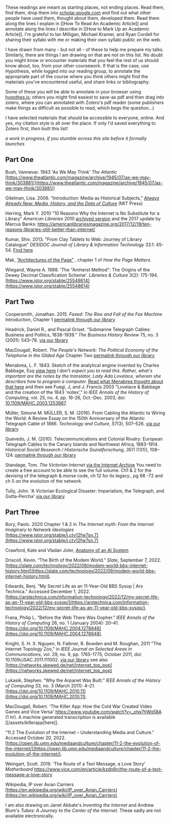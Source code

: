 These readings are meant as starting places, not ending places. Read them, find them, drop them into [scholar.google.com](https://scholar.google.com) and find out what other people have used them, thought about them, developed them. Read them along the lines I explain in [[How To Read An Academic Article]] and annotate along the lines I describe in [[How to Mark Up an Academic Article]]. I'm grateful to Ian Milligan, Michael Kramer, and Ryan Cordell for sharing their syllabi with me or making their own syllabi public on the web. 

I have drawn from many - but not all - of these to help me prepare my talks. Similarly, there are things I am drawing on that are *not* on this list. No doubt you might know or encounter materials that you feel the rest of us should know about, too, from your other coursework. If that is the case, use Hypothesis, while logged into our reading group, to annotate the appropriate part of the course where you think others might find the materials you've encountered useful, and share links or bibliography. 

Some of these you will be able to annotate in your browser using [hypothes.is](https://hypothes.is); others you might find easiest to save-as pdf and then drag into zotero, where you can annotated with Zotero's pdf reader (some publishers make things as difficult as possible to read, which begs the question...)

I have selected materials that *should* be accessible to everyone, online. And yes, my citation style is all over the place. If only I'd saved everything to Zotero first, *then* built this list!

_a work in progress, if you stumble across this site before it formally launches_

## Part One

Bush, Vannevar. 1943 'As We May Think' *The Atlantic* [https://www.theatlantic.com/magazine/archive/1945/07/as-we-may-think/303881/](https://www.theatlantic.com/magazine/archive/1945/07/as-we-may-think/303881/) 

Gitelman, Lisa. 2006. “Introduction: Media as Historical Subjects,” [_Always Already New: Media, History, and the Data of Culture_](http://web.mit.edu/uricchio/Public/television/Gitelman.pdf) (MIT Press)

Herring, Mark Y. 2010 "10 Reasons Why the Internet is No Substitute for a Library" *American Libraries* 2010 [archived version](https://web.archive.org/web/20150623123507/https://americanlibrariesmagazine.org/2010/01/20/10-reasons-why-the-internet-is-no-substitute-for-a-library/) and the 2017 update by Marcus Banks: https://americanlibrariesmagazine.org/2017/12/19/ten-reasons-libraries-still-better-than-internet/

Kumar, Shiv. 2013. "From Clay Tablets to Web: Journey of Library Catalogue" *DESIDOC Journal of Library & Information Technology* 33.1: 45-54. [Find here](https://scholar.google.com/scholar?cluster=1278219143609286938)

Mak, [“Architectures of the Page”](https://raley.english.ucsb.edu/wp-content2/uploads/234/Mak.pdf) , chapter 1 of _How the Page Matters._ 

Wiegand, Wayne A. 1998. 'The "Amherst Method": The Origins of the Dewey Decimal Classification Scheme'. *Libraries & Culture* 3(2): 175-194. [https://www.jstor.org/stable/25548614](https://www.jstor.org/stable/25548614)

## Part Two

Coopersmith, Jonathan. 2015. _Faxed: The Rise and Fall of the Fax Machine_ Introduction, Chapter 1 [permalink through our library](https://ocul-crl.primo.exlibrisgroup.com/permalink/01OCUL_CRL/1ortgfo/cdi_askewsholts_vlebooks_9781421415925) 

Headrick, Daniel R., and Pascal Griset. “Submarine Telegraph Cables: Business and Politics, 1838-1939.” _The Business History Review_ 75, no. 3 (2001): 543–78. [via our library](https://proxy.library.carleton.ca/login?url=https://www.jstor.org/stable/3116386)

MacDougall, Robert. *The People's Network: The Political Economy of the Telephone in the Gilded Age* Chapter Two [permalink through our library](https://ocul-crl.primo.exlibrisgroup.com/permalink/01OCUL_CRL/17erkeh/cdi_jstor_books_j_ctt5hjm3g_5) 

Menabrea, L. F. 1843. Sketch of the analytical engine invented by Charles Babbage, Esq [view here](https://repository.ou.edu/uuid/6235e086-c11a-56f6-b50d-1b1f5aaa3f5e#page/2/mode/2up) _I don't expect you to read this. Rather, what's important are the notes by the translator, Lady Ada Lovelace, wherein she describes how to program a computer._ [Read what Menabrea thought about that here](https://www.wired.com/beyond-the-beyond/2017/05/luigi-federico-menabrea-paying-tribute-ada-lovelace/) and then see Fuegi, J, and J. Francis 2003 "Lovelace & Babbage and the creation of the 1843 'notes'," in _IEEE Annals of the History of Computing_, vol. 25, no. 4, pp. 16-26, Oct.-Dec. 2003, doi: [10.1109/MAHC.2003.1253887](https://10.1109/MAHC.2003.1253887).

Müller, Simone M. MÜLLER, S. M. (2016). From Cabling the Atlantic to Wiring the World: A Review Essay on the 150th Anniversary of the Atlantic Telegraph Cable of 1866. _Technology and Culture_, _57_(3), 507–526. [via our library](https://proxy.library.carleton.ca/login?url=https://www.jstor.org/stable/44017442)

Quevedo, J. M. (2010). Telecommunications and Colonial Rivalry: European Telegraph Cables to the Canary Islands and Northwest Africa, 1883-1914. _Historical Social Research / Historische Sozialforschung_, _35_(1 (131)), 108–124. [permalink through our library](https://proxy.library.carleton.ca/login?url=https://www.jstor.org/stable/20762431)

Standage, Tom. *The Victorian Internet* [via the Internet Archive](https://archive.org/embed/victorianinterne00toms) You need to create a free account to be able to see the full volume. Ch1 & 2 for the devising of the telegraph & morse code, ch 12 for its legacy., pg 68 -72 and ch 5 on the evolution of the network.

Tully, John. 'A Victorian Ecological Disaster: Imperialism, the Telegraph, and Gutta-Percha' [via our library](https://proxy.library.carleton.ca/login?url=https://www.jstor.org/stable/40542850)

## Part Three

Bory, Paolo. 2020  Chapter 1 & 2  in *The Internet myth: From the Internet Imaginary to Network Ideologies* [https://www.jstor.org/stable/j.ctv12fw7sn.7](https://www.jstor.org/stable/j.ctv12fw7sn.7) 

Crawford, Kate and Vladan Joler, [Anatomy of an AI System](https://anatomyof.ai/)

Driscoll, Kevin. “The Birth of the Modem World.” _Slate_, September 7, 2022. [https://slate.com/technology/2022/09/modem-world-bbs-internet-history.html](https://slate.com/technology/2022/09/modem-world-bbs-internet-history.html).

Edwards, Benj. “My Secret Life as an 11-Year-Old BBS Sysop | Ars Technica.” Accessed December 1, 2022. [https://arstechnica.com/information-technology/2022/12/my-secret-life-as-an-11-year-old-bbs-sysop/](https://arstechnica.com/information-technology/2022/12/my-secret-life-as-an-11-year-old-bbs-sysop/).

Frana, Philip L. “Before the Web There Was Gopher.” _IEEE Annals of the History of Computing_ 26, no. 1 (January 2004): 20–41. [https://doi.org/10.1109/MAHC.2004.1278848](https://doi.org/10.1109/MAHC.2004.1278848).

Knight, S. H. X. Nguyen, N. Falkner, R. Bowden and M. Roughan, 2011 "The Internet Topology Zoo," in _IEEE Journal on Selected Areas in Communications_, vol. 29, no. 9, pp. 1765-1775, October 2011, doi: 10.1109/JSAC.2011.111002. [via our library](https://ieeexplore-ieee-org.proxy.library.carleton.ca/document/6027859)
see also [https://networks.skewed.de/net/internet_top_pop](https://networks.skewed.de/net/internet_top_pop)

Lukasik, Stephen. “Why the Arpanet Was Built.” _IEEE Annals of the History of Computing_ 33, no. 3 (March 2011): 4–21. [https://doi.org/10.1109/MAHC.2010.11](https://doi.org/10.1109/MAHC.2010.11).

MacDougall, Robert. 'The Killer App: How the Cold War Created Video Games and Vice Versa' https://www.youtube.com/watch?v=_otw7hWq58A (1 hr). A machine generated transcription is available [[/assets/killerapp|here]].

“11.2 The Evolution of the Internet – Understanding Media and Culture.” Accessed October 20, 2022. [https://open.lib.umn.edu/mediaandculture/chapter/11-2-the-evolution-of-the-internet/](https://open.lib.umn.edu/mediaandculture/chapter/11-2-the-evolution-of-the-internet/).

Weingart, Scott.  2019. 'The Route of a Text Message, a Love Story' *Motherboard* https://www.vice.com/en/article/kzdn8n/the-route-of-a-text-message-a-love-story

Wikipedia, IP over Avian Carriers [https://en.wikipedia.org/wiki/IP_over_Avian_Carriers](https://en.wikipedia.org/wiki/IP_over_Avian_Carriers)



I am also drawing on Janet Abbate's _Inventing the Internet_ and Andrew Blum's _Tubes: A Journey to the Center of the Internet._ These sadly are not available electronically.